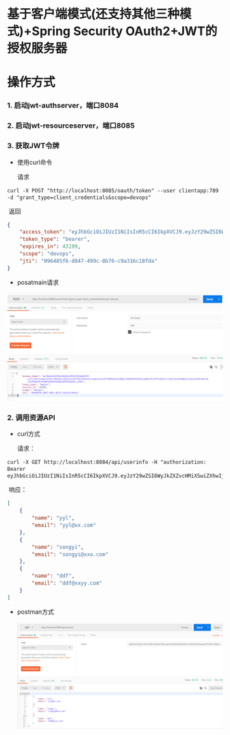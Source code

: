# 基于客户端模式(还支持其他三种模式)+Spring Security OAuth2+JWT的授权服务器

# 操作方式

### 1. 启动jwt-authserver，端口8084

### 2. 启动jwt-resourceserver，端口8085

### 3. 获取JWT令牌

- 使用curl命令

   请求

```
curl -X POST "http://localhost:8085/oauth/token" --user clientapp:789 -d "grant_type=client_credentials&scope=devops"
```

​      返回

```json
{
    "access_token": "eyJhbGciOiJIUzI1NiIsInR5cCI6IkpXVCJ9.eyJzY29wZSI6WyJkZXZvcHMiXSwiZXhwIjoxNTI5NzY2MjU5LCJqdGkiOiIwOTY0ODVmNi1kODQ3LTQ5OWMtOGI3Ni1jOWEzMTZjMThmZGEiLCJjbGllbnRfaWQiOiJjbGllbnRhcHAifQ.rnKJRVOy0T342K0YqVIk9YGIRpVx872PwpCbKL_LRKM",
    "token_type": "bearer",
    "expires_in": 43199,
    "scope": "devops",
    "jti": "096485f6-d847-499c-8b76-c9a316c18fda"
}
```

-   posatmain请求

![](./images/authcode-01.png)





### 2. 调用资源API

- curl方式

  请求：

```
curl -X GET http://localhost:8084/api/userinfo -H "authorization: Bearer eyJhbGciOiJIUzI1NiIsInR5cCI6IkpXVCJ9.eyJzY29wZSI6WyJkZXZvcHMiXSwiZXhwIjoxNTI5NzY2MjU5LCJqdGkiOiIwOTY0ODVmNi1kODQ3LTQ5OWMtOGI3Ni1jOWEzMTZjMThmZGEiLCJjbGllbnRfaWQiOiJjbGllbnRhcHAifQ.rnKJRVOy0T342K0YqVIk9YGIRpVx872PwpCbKL_LRKM"
```

​     响应：

```json
[
    {
        "name": "yyl",
        "email": "yyl@xx.com"
    },
    {
        "name": "songyi",
        "email": "songyi@xxo.com"
    },
    {
        "name": "ddf",
        "email": "ddf@xxyy.com"
    }
]
```

- postman方式

  ![](./images/authcode-02.png)





